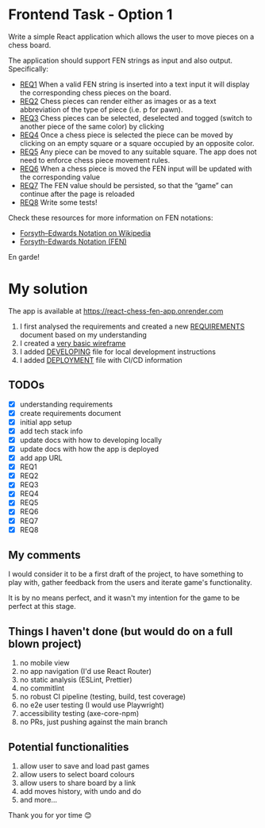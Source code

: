 # Frontend Task - Option 1

Write a simple React application which allows the user to move pieces on a chess board.

The application should support FEN strings as input and also output. Specifically:

- [REQ1](./REQUIREMENTS.md#req1) When a valid FEN string is inserted into a text input it will display the corresponding chess pieces on the board.
- [REQ2](REQUIREMENTS.md#req2) Chess pieces can render either as images or as a text abbreviation of the type of piece (i.e. p for pawn).
- [REQ3](REQUIREMENTS.md#req3) Chess pieces can be selected, deselected and togged (switch to another piece of the same color) by clicking
- [REQ4](REQUIREMENTS.md#req4) Once a chess piece is selected the piece can be moved by clicking on an empty square or a square occupied by an opposite color.
- [REQ5](REQUIREMENTS.md#req5) Any piece can be moved to any suitable square. The app does not need to enforce chess piece movement rules.
- [REQ6](REQUIREMENTS.md#req6) When a chess piece is moved the FEN input will be updated with the corresponding value
- [REQ7](REQUIREMENTS.md#req7) The FEN value should be persisted, so that the “game” can continue after the page is reloaded
- [REQ8](REQUIREMENTS.md#req8) Write some tests!

Check these resources for more information on FEN notations:

- [Forsyth–Edwards Notation on Wikipedia](https://en.wikipedia.org/wiki/Forsyth%E2%80%93Edwards_Notation)
- [Forsyth-Edwards Notation (FEN)](https://www.chess.com/terms/fen-chess#how-does-fen-work)

En garde!

# My solution

The app is available at https://react-chess-fen-app.onrender.com

1. I first analysed the requirements and created a new [REQUIREMENTS](./REQUIREMENTS.md) document based on my understanding
1. I created a [very basic wireframe](./assets/react-chess.png)
1. I added [DEVELOPING](./DEVELOPING.md) file for local development instructions
1. I added [DEPLOYMENT](./DEPLOYMENT.md) file with CI/CD information

## TODOs

- [x] understanding requirements
- [x] create requirements document
- [x] initial app setup
- [x] add tech stack info
- [x] update docs with how to developing locally
- [x] update docs with how the app is deployed
- [x] add app URL
- [x] REQ1
- [x] REQ2
- [x] REQ3
- [x] REQ4
- [x] REQ5
- [x] REQ6
- [x] REQ7
- [x] REQ8

## My comments

I would consider it to be a first draft of the project, to have something to play with, gather feedback from the users and iterate game's functionality.

It is by no means perfect, and it wasn't my intention for the game to be perfect at this stage.

## Things I haven't done (but would do on a full blown project)

1. no mobile view
1. no app navigation (I'd use React Router)
1. no static analysis (ESLint, Prettier)
1. no commitlint
1. no robust CI pipeline (testing, build, test coverage)
1. no e2e user testing (I would use Playwright)
1. accessibility testing (axe-core-npm)
1. no PRs, just pushing against the main branch

## Potential functionalities

1. allow user to save and load past games
1. allow users to select board colours
1. allow users to share board by a link
1. add moves history, with undo and do
1. and more...

Thank you for yor time 😊
